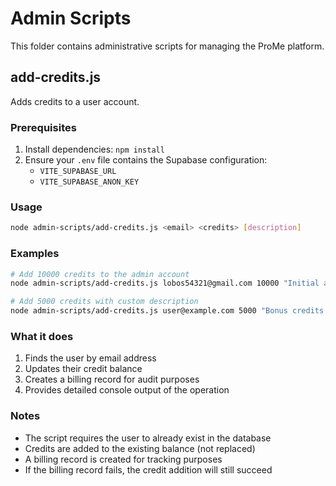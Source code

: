 # Admin Scripts

This folder contains administrative scripts for managing the ProMe platform.

## add-credits.js

Adds credits to a user account.

### Prerequisites

1. Install dependencies: `npm install`
2. Ensure your `.env` file contains the Supabase configuration:
   - `VITE_SUPABASE_URL`
   - `VITE_SUPABASE_ANON_KEY`

### Usage

```bash
node admin-scripts/add-credits.js <email> <credits> [description]
```

### Examples

```bash
# Add 10000 credits to the admin account
node admin-scripts/add-credits.js lobos54321@gmail.com 10000 "Initial admin credits"

# Add 5000 credits with custom description
node admin-scripts/add-credits.js user@example.com 5000 "Bonus credits for testing"
```

### What it does

1. Finds the user by email address
2. Updates their credit balance
3. Creates a billing record for audit purposes
4. Provides detailed console output of the operation

### Notes

- The script requires the user to already exist in the database
- Credits are added to the existing balance (not replaced)
- A billing record is created for tracking purposes
- If the billing record fails, the credit addition will still succeed
